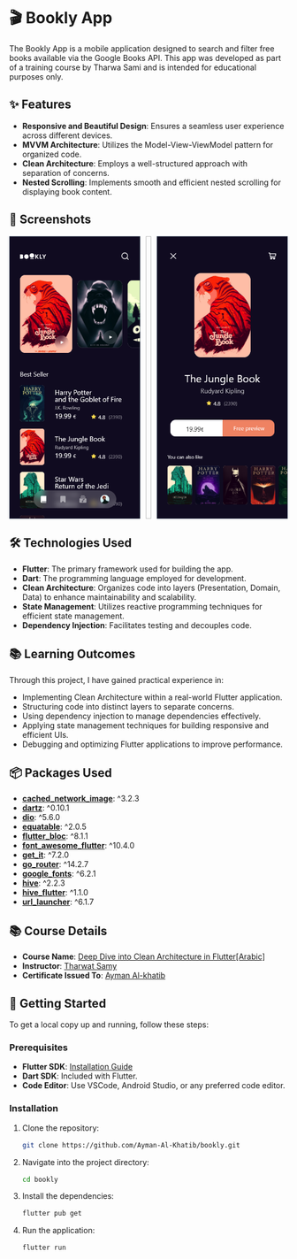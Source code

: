 # 🎬 Bookly App

The Bookly App is a mobile application designed to search and filter free books available via the Google Books API. This app was developed as part of a training course by Tharwa Sami and is intended for educational purposes only.

## ✨ Features

- **Responsive and Beautiful Design**: Ensures a seamless user experience across different devices.
- **MVVM Architecture**: Utilizes the Model-View-ViewModel pattern for organized code.
- **Clean Architecture**: Employs a well-structured approach with separation of concerns.
- **Nested Scrolling**: Implements smooth and efficient nested scrolling for displaying book content.

## 📸 Screenshots

<div style="display: flex; gap: 10px; justify-content: space-between;">
  <img src="assets/screenshots/home_page.png" alt="Home Screen" style="width: 47%;">
  <image width=12>
  <img src="assets/screenshots/details_book.png" alt="Book Details" style="width: 47%;">
</div>

## 🛠️ Technologies Used

- **Flutter**: The primary framework used for building the app.
- **Dart**: The programming language employed for development.
- **Clean Architecture**: Organizes code into layers (Presentation, Domain, Data) to enhance maintainability and scalability.
- **State Management**: Utilizes reactive programming techniques for efficient state management.
- **Dependency Injection**: Facilitates testing and decouples code.

## 📚 Learning Outcomes

Through this project, I have gained practical experience in:

- Implementing Clean Architecture within a real-world Flutter application.
- Structuring code into distinct layers to separate concerns.
- Using dependency injection to manage dependencies effectively.
- Applying state management techniques for building responsive and efficient UIs.
- Debugging and optimizing Flutter applications to improve performance.

## 📦 Packages Used

- **[cached_network_image](https://pub.dev/packages/cached_network_image)**: ^3.2.3
- **[dartz](https://pub.dev/packages/dartz)**: ^0.10.1
- **[dio](https://pub.dev/packages/dio)**: ^5.6.0
- **[equatable](https://pub.dev/packages/equatable)**: ^2.0.5
- **[flutter_bloc](https://pub.dev/packages/flutter_bloc)**: ^8.1.1
- **[font_awesome_flutter](https://pub.dev/packages/font_awesome_flutter)**: ^10.4.0
- **[get_it](https://pub.dev/packages/get_it)**: ^7.2.0
- **[go_router](https://pub.dev/packages/go_router)**: ^14.2.7
- **[google_fonts](https://pub.dev/packages/google_fonts)**: ^6.2.1
- **[hive](https://pub.dev/packages/hive)**: ^2.2.3
- **[hive_flutter](https://pub.dev/packages/hive_flutter)**: ^1.1.0
- **[url_launcher](https://pub.dev/packages/url_launcher)**: ^6.1.7

## 📚 Course Details

- **Course Name**: [Deep Dive into Clean Architecture in Flutter[Arabic]](https://www.udemy.com/share/108tfg3@RxttKTRbA9uqV-3deoOHGmA9PU5XWyqOTRyFWFJF93o2cxttRE-f5MdGE9aIpqeLXw==/)
- **Instructor**: [Tharwat Samy](https://www.udemy.com/user/tharwat-samy)
- **Certificate Issued To**: [Ayman Al-khatib](https://www.udemy.com/certificate/UC-63fbd22a-99d6-47fc-85ff-8d56040d2a57)

## 🚀 Getting Started

To get a local copy up and running, follow these steps:

### Prerequisites

- **Flutter SDK**: [Installation Guide](https://flutter.dev/docs/get-started/install)
- **Dart SDK**: Included with Flutter.
- **Code Editor**: Use VSCode, Android Studio, or any preferred code editor.

### Installation

1. Clone the repository:
   ```sh
   git clone https://github.com/Ayman-Al-Khatib/bookly.git
2. Navigate into the project directory:
   ```sh
   cd bookly
3. Install the dependencies:
   ```sh
   flutter pub get
4. Run the application:
   ```sh
   flutter run